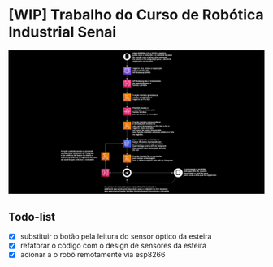 # [WIP] Trabalho do Curso de Robótica Industrial Senai

![imagem_arquitetura](./arquitetura_serveless_aws.png "arquitetura serveless")

## Todo-list

- [x] substituir o botão pela leitura do sensor óptico da esteira
- [x] refatorar o código com o design de sensores da esteira
- [x] acionar a o robô remotamente via esp8266
